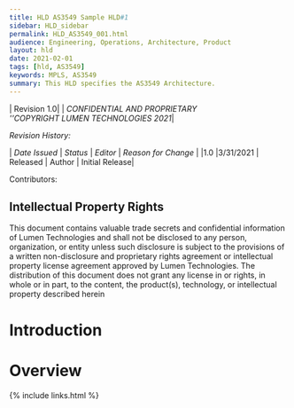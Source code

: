 ```yaml
---
title: HLD AS3549 Sample HLD#1
sidebar: HLD_sidebar
permalink: HLD_AS3549_001.html
audience: Engineering, Operations, Architecture, Product
layout: hld
date: 2021-02-01
tags: [hld, AS3549]
keywords: MPLS, AS3549
summary: This HLD specifies the AS3549 Architecture.
---
```


|  Revision 1.0|
| *CONFIDENTIAL AND PROPRIETARY<br> ''COPYRIGHT LUMEN TECHNOLOGIES 2021*|


*Revision History:*

| *Date Issued* | *Status* | *Editor* | *Reason for Change* |
|1.0 |3/31/2021 | Released | Author | Initial Release|

 Contributors:

## Intellectual Property Rights

This document contains valuable trade secrets and confidential information of Lumen Technologies and shall not be disclosed to any person, organization, or entity unless such disclosure is subject to the provisions of a written non-disclosure and proprietary rights agreement or intellectual property license agreement approved by Lumen Technologies. The distribution of this document does not grant any license in or rights, in whole or in part, to the content, the product(s), technology, or intellectual property described herein

# Introduction

# Overview


{% include links.html %}
